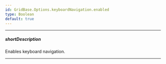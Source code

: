 ```yaml
---
id: GridBase.Options.keyboardNavigation.enabled
type: Boolean
default: true
---
```

---
##### shortDescription
Enables keyboard navigation.

---
<!-- Description goes here -->